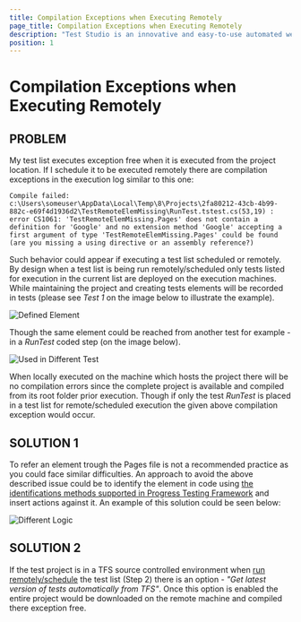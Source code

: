 ```yaml
---
title: Compilation Exceptions when Executing Remotely
page_title: Compilation Exceptions when Executing Remotely
description: "Test Studio is an innovative and easy-to-use automated web, WPF and load testing solution. Test Studio tests support essential technologies like ASP.NET AJAX, Silverlight, PHP and MVC. HTML5, Testing framework, functional testing, performance testing, load testing, exploratory testing, manual testing."
position: 1
---
```

# Compilation Exceptions when Executing Remotely 

## PROBLEM

My test list executes exception free when it is executed from the project location. If I schedule it to be executed remotely there are compilation exceptions in the execution log similar to this one:

`Compile failed: c:\Users\someuser\AppData\Local\Temp\8\Projects\2fa80212-43cb-4b99-882c-e69f4d1936d2\TestRemoteElemMissing\RunTest.tstest.cs(53,19) : error CS1061: 'TestRemoteElemMissing.Pages' does not contain a definition for 'Google' and no extension method 'Google' accepting a first argument of type 'TestRemoteElemMissing.Pages' could be found (are you missing a using directive or an assembly reference?)`

Such behavior could appear if executing a test list scheduled or remotely. By design when a test list is being run remotely/scheduled only tests listed for execution in the current list are deployed on the execution machines. While maintaining the project and creating tests elements will be recorded in tests (please see *Test 1* on the image below to illustrate the example).

![Defined Element][1]

Though the same element could be reached from another test for example - in a *RunTest* coded step (on the image below).

![Used in Different Test][2]

When locally executed on the machine which hosts the project there will be no compilation errors since the complete project is available and compiled from its root folder prior execution. Though if only the test *RunTest* is placed in a test list for remote/scheduled execution the given above compilation exception would occur.

## SOLUTION 1

To refer an element trough the Pages file is not a recommended practice as you could face similar difficulties. An approach to avoid the above described issue could be to identify the element in code using <a href="/testing-framework/write-tests-in-code/intermediate-topics-wtc/element-identification-wtc/finding-page-elements" target="_blank">the identifications methods supported in Progress Testing Framework</a> and insert actions against it. An example of this solution could be seen below:

![Different Logic][3]

## SOLUTION 2

If the test project is in a TFS source controlled environment when <a href="/features/scheduling-test-runs/schedule-execution" target="_blank">run remotely/schedule</a> the test list (Step 2) there is an option - *"Get latest version of tests automatically from TFS"*. Once this option is enabled the entire project would be downloaded on the remote machine and compiled there exception free.

[1]: /img/troubleshooting-guide/scheduling-issues-tg/compilation-exceptions-when-execute-remotely/fig1.png
[2]: /img/troubleshooting-guide/scheduling-issues-tg/compilation-exceptions-when-execute-remotely/fig2.png
[3]: /img/troubleshooting-guide/scheduling-issues-tg/compilation-exceptions-when-execute-remotely/fig3.png